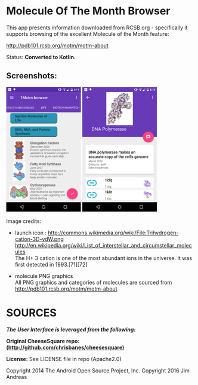 Molecule Of The Month Browser
=============================

This app presents information downloaded from RCSB.org - specifically it
supports browsing of the excellent Molecule of the Month feature:

http://pdb101.rcsb.org/motm/motm-about

Status:  <b> Converted to Kotlin. </b>

Screenshots:
------------

<img src="Screenshots/toplevel.png" width = 200>
<img src="Screenshots/dna_polymerase.png" width = 200>

Image credits:<br>

* launch icon :  http://commons.wikimedia.org/wiki/File:Trihydrogen-cation-3D-vdW.png<br>
    http://en.wikipedia.org/wiki/List_of_interstellar_and_circumstellar_molecules<br>
The H+ 3 cation is one of the most abundant ions in the universe. It was first detected in 1993.[71][72]

* molecule PNG graphics<br>
All PNG graphics and categories of molecules are sourced from http://pdb101.rcsb.org/motm/motm-about

SOURCES
=======

<b><i>The User Interface is leveraged from the following:</i></b><br>

<b>Original CheeseSquare repo: (http://github.com/chrisbanes/cheesesquare)</b>

<b> License:</b> See LICENSE file in repo (Apache2.0)

Copyright 2014 The Android Open Source Project, Inc.
Copyright 2016 Jim Andreas
